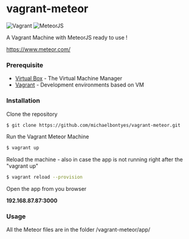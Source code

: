 # vagrant-meteor 

![Vagrant](http://www.layh.com/wp-content/uploads/2014/05/logo_vagrant.png)
![MeteorJS](http://i.imgur.com/04sEyZU.png)

A Vagrant Machine with MeteorJS ready to use !

https://www.meteor.com/


### Prerequisite

* [Virtual Box] - The Virtual Machine Manager
* [Vagrant] - Development environments based on VM


### Installation

Clone the repository

```sh
$ git clone https://github.com/michaelbontyes/vagrant-meteor.git
```

Run the Vagrant Meteor Machine

```sh
$ vagrant up
```

Reload the machine - also in case the app is not running right after the "vagrant up"

```sh
$ vagrant reload --provision
```

Open the app from you browser

**192.168.87.87:3000**


### Usage

All the Meteor files are in the folder /vagrant-meteor/app/

[Virtual Box]:https://www.virtualbox.org/
[Vagrant]:https://www.vagrantup.com/
